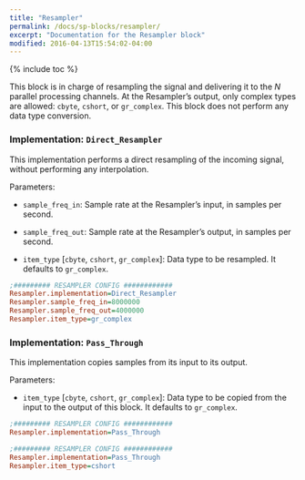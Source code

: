 ```yaml
---
title: "Resampler"
permalink: /docs/sp-blocks/resampler/
excerpt: "Documentation for the Resampler block"
modified: 2016-04-13T15:54:02-04:00
---
```


{% include toc %}

This block is in charge of resampling the signal and delivering it to
the $N$ parallel processing channels. At the Resampler’s output, only
complex types are allowed: `cbyte`, `cshort`, or `gr_complex`. This
block does not perform any data type conversion.

### Implementation: `Direct_Resampler`

This implementation performs a direct resampling of the incoming signal,
without performing any interpolation.

Parameters:

-   `sample_freq_in`: Sample rate at the Resampler’s input, in samples
    per second.

-   `sample_freq_out`: Sample rate at the Resampler’s output, in samples
    per second.

-   `item_type` [`cbyte`, `cshort`, `gr_complex`]: Data type to be
    resampled. It defaults to `gr_complex`.


```ini
;######### RESAMPLER CONFIG ############
Resampler.implementation=Direct_Resampler
Resampler.sample_freq_in=8000000
Resampler.sample_freq_out=4000000
Resampler.item_type=gr_complex
```

### Implementation: `Pass_Through`

This implementation copies samples from its input to its output.

Parameters:

-   `item_type` [`cbyte`, `cshort`, `gr_complex`]: Data type to be
    copied from the input to the output of this block. It defaults to
    `gr_complex`.


```ini
;######### RESAMPLER CONFIG ############
Resampler.implementation=Pass_Through
```

```ini
;######### RESAMPLER CONFIG ############
Resampler.implementation=Pass_Through
Resampler.item_type=cshort
```
